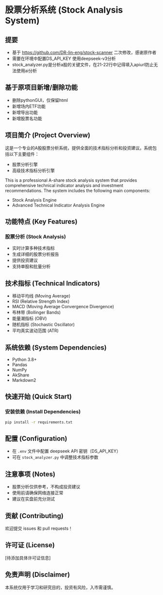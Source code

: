 # 股票分析系统 (Stock Analysis System)
## 提要
- 基于 https://github.com/DR-lin-eng/stock-scanner 二次修改，感谢原作者
- 需要在环境中配置DS_API_KEY 使用deepseek-v3分析
- stock_analyzer.py是分析a股的关键文件，在21-22行中记得填入apiurl防止无法使用ai分析

## 基于原项目新增/删除功能
- 删除pythonGUI，仅保留html
- 新增场内ETF功能
- 新增导出功能
- 新增股票名功能

## 项目简介 (Project Overview)

这是一个专业的A股股票分析系统，提供全面的技术指标分析和投资建议。系统包括以下主要组件：
- 股票分析引擎
- 高级技术指标分析引擎

This is a professional A-share stock analysis system that provides comprehensive technical indicator analysis and investment recommendations. The system includes the following main components:
- Stock Analysis Engine
- Advanced Technical Indicator Analysis Engine

## 功能特点 (Key Features)

### 股票分析 (Stock Analysis)
- 实时计算多种技术指标
- 生成详细的股票分析报告
- 提供投资建议
- 支持单股和批量分析

## 技术指标 (Technical Indicators)
- 移动平均线 (Moving Average)
- RSI (Relative Strength Index)
- MACD (Moving Average Convergence Divergence)
- 布林带 (Bollinger Bands)
- 能量潮指标 (OBV)
- 随机指标 (Stochastic Oscillator)
- 平均真实波动范围 (ATR)

## 系统依赖 (System Dependencies)
- Python 3.8+
- Pandas
- NumPy
- AkShare
- Markdown2

## 快速开始 (Quick Start)

### 安装依赖 (Install Dependencies)
```bash
pip install -r requirements.txt
```

## 配置 (Configuration)
- 在 `.env` 文件中配置 deepseek API 密钥（DS_API_KEY）
- 可在 `stock_analyzer.py` 中调整技术指标参数

## 注意事项 (Notes)
- 股票分析仅供参考，不构成投资建议
- 使用前请确保网络连接正常
- 建议在实盘前充分测试

## 贡献 (Contributing)
欢迎提交 issues 和 pull requests！

## 许可证 (License)
[待添加具体许可证信息]

## 免责声明 (Disclaimer)
本系统仅用于学习和研究目的，投资有风险，入市需谨慎。
